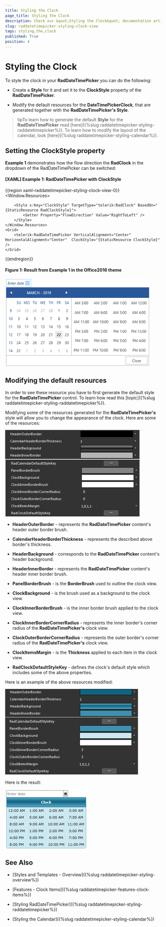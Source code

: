 ```yaml
---
title: Styling the Clock
page_title: Styling the Clock
description: Check our &quot;Styling the Clock&quot; documentation article for the RadDateTimePicker WPF control.
slug: raddatetimepicker-styling-clock-view
tags: styling,the,clock
published: True
position: 4
---
```


# Styling the Clock

To style the clock in your __RadDateTimePicker__ you can do the following:

* Create a __Style__ for it and set it to the __ClockStyle__ property of the __RadDateTimePicker__. 

* Modify the default resources for the __DateTimePickerClock__, that are generated together with the __RadDateTimePicker's Style__.

>tipTo learn how to generate the default __Style__ for the __RadDateTimePicker__ read [here]({%slug raddatetimepicker-styling-raddatetimepicker%}). To learn how to modify the layout of the calendar, look [here]({%slug raddatetimepicker-styling-calendar%}).

## Setting the ClockStyle property

__Example 1__ demonstrates how the flow direction the __RadClock__ in the dropdown of the RadDateTimePicker can be switched:

#### __[XAML] Example 1: RadDateTimePicker with ClockStyle__

{{region xaml-raddatetimepicker-styling-clock-view-0}}
	<Window.Resources>
        <!-- If you are using the Xaml binaries, you do not have to set the BasedOn attribute-->
        
        <Style x:Key="ClockStyle" TargetType="telerik:RadClock" BasedOn="{StaticResource RadClockStyle}">
            <Setter Property="FlowDirection" Value="RightToLeft" />
        </Style>
    </Window.Resources>
    <Grid>
        <telerik:RadDateTimePicker VerticalAlignment="Center" HorizontalAlignment="Center"  ClockStyle="{StaticResource ClockStyle}" />
    </Grid>
{{endregion}}

#### __Figure 1: Result from Example 1 in the Office2016 theme__
![RadClock with RightToLeft FlowDirection](images/DateTimePicker_StylingTheClock.png)

## Modifying the default resources

In order to see these resource you have to first generate the default style for the __RadDateTimePicker__ control. To learn how read this [topic]({%slug raddatetimepicker-styling-raddatetimepicker%}).

Modifying some of the resources generated for the __RadDateTimePicker's__ style will allow you to change the appearance of the clock. Here are some of the resources:

![](images/dateTimePicker_styling_styling_the_clock_view_010.png)

* __HeaderOuterBorder__ - represents the __RadDateTimePicker__ content's header outer border brush.

* __CalendarHeaderBorderThickness__ - represents the described above border's thickness.

* __HeaderBackground__ - corresponds to the __RadDateTimePicker__ content's header background.

* __HeaderInnerBorder__ - represents the __RadDateTimePicker__ content's header inner border brush.

* __PanelBorderBrush__ - is the __BorderBrush__ used to outline the clock view.

* __ClockBackground__ - is the brush used as a background to the clock view.

* __ClockInnerBorderBrush__ - is the inner border brush applied to the clock view.

* __ClockInnerBorderCornerRadius__ - represents the inner border's corner radius of the __RadDateTimePicker's__ clock view.

* __ClockOuterBorderCornerRadius__ - represents the outer border's corner radius of the __RadDateTimePicker's__ clock view.

* __ClockItemsMargin__ - is the __Thickness__ applied to each item in the clock view.

* __RadClockDefaultStyleKey__ - defines the clock's default style which includes some of the above properties.

Here is an example of the above resources modified:

![](images/dateTimePicker_styling_styling_the_clock_view_020.png)

Here is the result:

![](images/dateTimePicker_styling_styling_the_clock_view_030.png)

## See Also

 * [Styles and Templates - Overview]({%slug raddatetimepicker-styling-overview%})

 * [Features - Clock Items]({%slug raddatetimepicker-features-clock-items%})

 * [Styling RadDateTimePicker]({%slug raddatetimepicker-styling-raddatetimepicker%})

 * [Styling the Calendar]({%slug raddatetimepicker-styling-calendar%})
